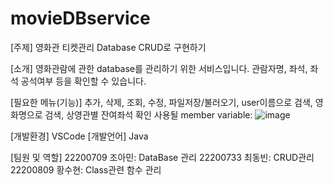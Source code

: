 # movieDBservice

[주제]
영화관 티켓관리 Database CRUD로 구현하기

[소개] 영화관람에 관한 database를 관리하기 위한 서비스입니다. 관람자명, 좌석, 좌석 공석여부 등을 확인할 수 있습니다.


[필요한 메뉴(기능)] 
추가, 삭제, 조회, 수정, 파일저장/불러오기, user이름으로 검색, 영화명으로 검색, 상영관별 잔여좌석 확인 
사용될 member variable: ![image](https://user-images.githubusercontent.com/126534280/236188325-b6da486a-83a1-4a75-93c2-06a6686c130a.png)

[개발환경] VSCode
[개발언어] Java 

[팀원 및 역할]
22200709 조아민: DataBase 관리
22200733 최동빈: CRUD관리
22200809 황수현: Class관련 함수 관리 
